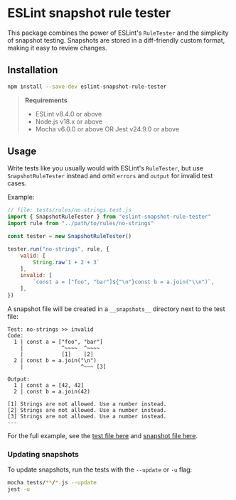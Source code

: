 # ESLint snapshot rule tester

This package combines the power of ESLint's `RuleTester` and the simplicity of snapshot testing. Snapshots are stored in a diff-friendly custom format, making it easy to review changes.

## Installation

```sh
npm install --save-dev eslint-snapshot-rule-tester
```

> **Requirements**
> - ESLint v8.4.0 or above
> - Node.js v18.x or above
> - Mocha v6.0.0 or above OR Jest v24.9.0 or above

## Usage

Write tests like you usually would with ESLint's `RuleTester`, but use `SnapshotRuleTester` instead and omit `errors` and `output` for invalid test cases.

Example:

```js
// file: tests/rules/no-strings.test.js
import { SnapshotRuleTester } from "eslint-snapshot-rule-tester"
import rule from "../path/to/rules/no-strings"

const tester = new SnapshotRuleTester()

tester.run("no-strings", rule, {
    valid: [
        String.raw`1 + 2 + 3`
    ],
    invalid: [
        `const a = ["foo", "bar"]${"\n"}const b = a.join("\\n")`,
    ],
})
```

A snapshot file will be created in a `__snapshots__` directory next to the test file:

```
Test: no-strings >> invalid
Code:
  1 | const a = ["foo", "bar"]
    |            ^~~~~  ^~~~~
    |            [1]    [2]
  2 | const b = a.join("\n")
    |                  ^~~~ [3]

Output:
  1 | const a = [42, 42]
  2 | const b = a.join(42)

[1] Strings are not allowed. Use a number instead.
[2] Strings are not allowed. Use a number instead.
[3] Strings are not allowed. Use a number instead.
---
```

For the full example, see the [test file here](https://github.com/RunDevelopment/eslint-snapshot-rule-tester/blob/main/tests/mocha/no-strings.ts) and [snapshot file here](https://github.com/RunDevelopment/eslint-snapshot-rule-tester/blob/main/tests/mocha/__snapshots__/no-strings.ts.eslintsnap).

### Updating snapshots

To update snapshots, run the tests with the `--update` or `-u` flag:

```sh
mocha tests/**/*.js --update
jest -u
```
